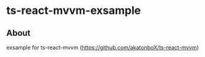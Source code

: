 # ts-react-mvvm-exsample

## About
exsample for ts-react-mvvm
(https://github.com/akatonboX/ts-react-mvvm)